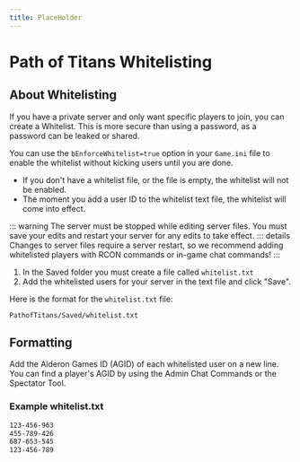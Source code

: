 ```yaml
---
title: PlaceHolder
---
```


# Path of Titans Whitelisting

## About Whitelisting

If you have a private server and only want specific players to join, you can create a Whitelist. This is more secure than using a password, as a password can be leaked or shared.

You can use the `bEnforceWhitelist=true` option in your `Game.ini` file to enable the whitelist without kicking users until you are done.

- If you don't have a whitelist file, or the file is empty, the whitelist will not be enabled.
- The moment you add a user ID to the whitelist text file, the whitelist will come into effect.

::: warning
The server must be stopped while editing server files. You must save your edits and restart your server for any edits to take effect.
::: details
Changes to server files require a server restart, so we recommend adding whitelisted players with RCON commands or in-game chat commands!
:::

1. In the Saved folder you must create a file called `whitelist.txt`
2. Add the whitelisted users for your server in the text file and click "Save".

Here is the format for the `whitelist.txt` file:

`PathofTitans/Saved/whitelist.txt`

## Formatting

Add the Alderon Games ID (AGID) of each whitelisted user on a new line. You can find a player's AGID by using the Admin Chat Commands or the Spectator Tool.

### Example whitelist.txt

```txt
123-456-963
455-789-426
687-653-545
123-456-789
```
